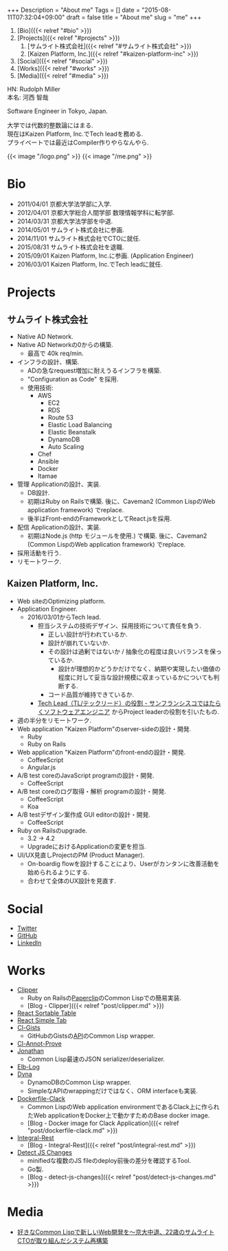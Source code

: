+++
Description = "About me"
Tags = []
date = "2015-08-11T07:32:04+09:00"
draft = false
title = "About me"
slug = "me"
+++

1. [Bio]({{< relref "#bio" >}})
2. [Projects]({{< relref "#projects" >}})
    1. [サムライト株式会社]({{< relref "#サムライト株式会社" >}})
    2. [Kaizen Platform, Inc.]({{< relref "#kaizen-platform-inc" >}})
3. [Social]({{< relref "#social" >}})
4. [Works]({{< relref "#works" >}})
5. [Media]({{< relref "#media" >}})

HN: Rudolph Miller  
本名: 河西 智哉

Software Engineer in Tokyo, Japan.

大学では代数的整数論にはまる.  
現在はKaizen Platform, Inc.でTech leadを務める.  
プライベートでは最近はCompiler作りやらなんやら.

<span class="author-avatar">
  {{< image "/logo.png" >}}
</div>
<span class="author-avatar">
  {{< image "/me.png" >}}
</div>

# Bio

- 2011/04/01 京都大学法学部に入学.
- 2012/04/01 京都大学総合人間学部 数理情報学科に転学部.
- 2014/03/31 京都大学法学部を中退.
- 2014/05/01 サムライト株式会社に参画.
- 2014/11/01 サムライト株式会社でCTOに就任.
- 2015/08/31 サムライト株式会社を退職.
- 2015/09/01 Kaizen Platform, Inc.に参画. (Application Engineer)
- 2016/03/01 Kaizen Platform, Inc.でTech leadに就任.

# Projects

## サムライト株式会社

- Native AD Network.
- Native AD Networkの0からの構築.
    - 最高で 40k req/min.
- インフラの設計、構築.
    - ADの急なrequest増加に耐えうるインフラを構築.
    - "Configuration as Code" を採用.
    - 使用技術:
        - AWS
            - EC2
            - RDS
            - Route 53
            - Elastic Load Balancing
            - Elastic Beanstalk
            - DynamoDB
            - Auto Scaling
        - Chef
        - Ansible
        - Docker
        - Itamae
- 管理 Applicationの設計、実装.
    - DB設計.
    - 初期はRuby on Railsで構築. 後に、Caveman2 (Common LispのWeb application framework) でreplace.
    - 後半はFront-endのFrameworkとしてReact.jsを採用.
- 配信 Applicationの設計、実装.
    - 初期はNode.js (http モジュールを使用.) で構築. 後に、Caveman2 (Common LispのWeb application framework) でreplace.
- 採用活動を行う.
- リモートワーク.

## Kaizen Platform, Inc.

- Web siteのOptimizing platform.
- Application Engineer.
    - 2016/03/01からTech lead.
      - 担当システムの技術デザイン、採用技術について責任を負う.
        - 正しい設計が行われているか.
        - 設計が崩れていないか.
        - その設計は過剰ではないか / 抽象化の程度は良いバランスを保っているか.
          - 設計が理想的かどうかだけでなく、納期や実現したい価値の程度に対して妥当な設計規模に収まっているかについても判断する.
        - コード品質が維持できているか.
      - [Tech Lead（TL/テックリード）の役割 - サンフランシスコではたらくソフトウェアエンジニア](http://d.hatena.ne.jp/higepon/20150806/1438844046) からProject leaderの役割を引いたもの.
- 週の半分をリモートワーク.
- Web application "Kaizen Platform"のserver-sideの設計・開発.
    - Ruby
    - Ruby on Rails
- Web application "Kaizen Platform"のfront-endの設計・開発.
    - CoffeeScript
    - Angular.js
- A/B test coreのJavaScript programの設計・開発.
    - CoffeeScript
- A/B test coreのログ取得・解析 programの設計・開発.
    - CoffeeScript
    - Koa
- A/B testデザイン案作成 GUI editorの設計・開発.
    - CoffeeScript
- Ruby on Railsのupgrade.
    - 3.2 -> 4.2
    - UpgradeにおけるApplicationの変更を担当.
- UI/UX見直しProjectのPM (Product Manager).
    - On-boardig flowを設計することにより、Userがカンタンに改善活動を始められるようにする.
    - 合わせて全体のUX設計を見直す.

# Social

- [Twitter](https://twitter.com/Rudolph_Miller)
- [GitHub](https://github.com/Rudolph-Miller)
- [LinkedIn](https://www.linkedin.com/in/tomoya-kawanishi-1ab963b7)


# Works

- [Clipper](https://github.com/Rudolph-Miller/clipper)
    - Ruby on Railsの[Paperclip](https://github.com/thoughtbot/paperclip)のCommon Lispでの簡易実装.
    - [Blog - Clipper]({{< relref "post/clipper.md" >}})
- [React Sortable Table](https://github.com/Rudolph-Miller/react-sortable-table)
- [React Simple Tab](https://github.com/Rudolph-Miller/react-simple-tab)
- [Cl-Gists](https://github.com/Rudolph-Miller/cl-gists)
    - GitHubのGistsの[API](https://developer.github.com/v3/gists/)のCommon Lisp wrapper.
- [Cl-Annot-Prove](https://github.com/Rudolph-Miller/cl-annot-prove)
- [Jonathan](https://github.com/Rudolph-Miller/jonathan)
    - Common Lisp最速のJSON serializer/deserializer.
- [Elb-Log](https://github.com/Rudolph-Miller/elb-log)
- [Dyna](https://github.com/Rudolph-Miller/dyna)
    - DynamoDBのCommon Lisp wrapper.
    - SimpleなAPIのwrappingだけではなく、ORM interfaceも実装.
- [Dockerfile-Clack](https://github.com/Rudolph-Miller/dockerfile-clack)
    - Common LispのWeb application environmentであるClack上に作られたWeb applicationをDocker上で動かすためのBase docker image.
    - [Blog - Docker image for Clack Application]({{< relref "post/dockerfile-clack.md" >}})
- [Integral-Rest](https://github.com/Rudolph-Miller/integral-rest)
    - [Blog - Integral-Rest]({{< relref "post/integral-rest.md" >}})
- [Detect JS Changes](https://github.com/Rudolph-Miller/detect-js-changes)
    - minifiedな複数のJS fileのdeploy前後の差分を確認するTool.
    - Go製.
    - [Blog - detect-js-changes]({{< relref "post/detect-js-changes.md" >}})

# Media

- [好きなCommon Lispで新しいWeb開発を～京大中退、22歳のサムライトCTOが取り組んだシステム再構築](http://type.jp/et/log/article/somewrite_cto)
